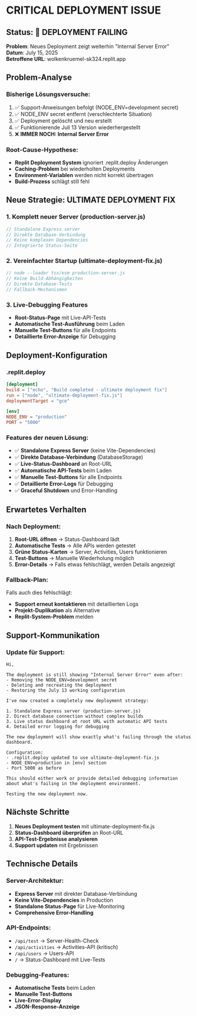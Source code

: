 # CRITICAL DEPLOYMENT ISSUE

## Status: 🔴 DEPLOYMENT FAILING

**Problem**: Neues Deployment zeigt weiterhin "Internal Server Error"  
**Datum**: July 15, 2025  
**Betroffene URL**: wolkenkruemel-sk324.replit.app

## Problem-Analyse

### Bisherige Lösungsversuche:
1. ✅ Support-Anweisungen befolgt (NODE_ENV=development secret)
2. ✅ NODE_ENV secret entfernt (verschlechterte Situation)
3. ✅ Deployment gelöscht und neu erstellt
4. ✅ Funktionierende Juli 13 Version wiederhergestellt
5. ❌ **IMMER NOCH: Internal Server Error**

### Root-Cause-Hypothese:
- **Replit Deployment System** ignoriert .replit.deploy Änderungen
- **Caching-Problem** bei wiederholten Deployments
- **Environment-Variablen** werden nicht korrekt übertragen
- **Build-Prozess** schlägt still fehl

## Neue Strategie: ULTIMATE DEPLOYMENT FIX

### 1. Komplett neuer Server (production-server.js)
```javascript
// Standalone Express server
// Direkte Database-Verbindung
// Keine komplexen Dependencies
// Integrierte Status-Seite
```

### 2. Vereinfachter Startup (ultimate-deployment-fix.js)
```javascript
// node --loader tsx/esm production-server.js
// Keine Build-Abhängigkeiten
// Direkte Database-Tests
// Fallback-Mechanismen
```

### 3. Live-Debugging Features
- **Root-Status-Page** mit Live-API-Tests
- **Automatische Test-Ausführung** beim Laden
- **Manuelle Test-Buttons** für alle Endpoints
- **Detaillierte Error-Anzeige** für Debugging

## Deployment-Konfiguration

### .replit.deploy
```toml
[deployment]
build = ["echo", "Build completed - ultimate deployment fix"]
run = ["node", "ultimate-deployment-fix.js"]
deploymentTarget = "gce"

[env]
NODE_ENV = "production"
PORT = "5000"
```

### Features der neuen Lösung:
- ✅ **Standalone Express Server** (keine Vite-Dependencies)
- ✅ **Direkte Database-Verbindung** (DatabaseStorage)
- ✅ **Live-Status-Dashboard** an Root-URL
- ✅ **Automatische API-Tests** beim Laden
- ✅ **Manuelle Test-Buttons** für alle Endpoints
- ✅ **Detaillierte Error-Logs** für Debugging
- ✅ **Graceful Shutdown** und Error-Handling

## Erwartetes Verhalten

### Nach Deployment:
1. **Root-URL öffnen** → Status-Dashboard lädt
2. **Automatische Tests** → Alle APIs werden getestet
3. **Grüne Status-Karten** → Server, Activities, Users funktionieren
4. **Test-Buttons** → Manuelle Wiederholung möglich
5. **Error-Details** → Falls etwas fehlschlägt, werden Details angezeigt

### Fallback-Plan:
Falls auch dies fehlschlägt:
- **Support erneut kontaktieren** mit detaillierten Logs
- **Projekt-Duplikation** als Alternative
- **Replit-System-Problem** melden

## Support-Kommunikation

### Update für Support:
```
Hi,

The deployment is still showing "Internal Server Error" even after:
- Removing the NODE_ENV=development secret
- Deleting and recreating the deployment
- Restoring the July 13 working configuration

I've now created a completely new deployment strategy:

1. Standalone Express server (production-server.js)
2. Direct database connection without complex builds
3. Live status dashboard at root URL with automatic API tests
4. Detailed error logging for debugging

The new deployment will show exactly what's failing through the status dashboard.

Configuration:
- .replit.deploy updated to use ultimate-deployment-fix.js
- NODE_ENV=production in [env] section
- Port 5000 as before

This should either work or provide detailed debugging information about what's failing in the deployment environment.

Testing the new deployment now.
```

## Nächste Schritte

1. **Neues Deployment testen** mit ultimate-deployment-fix.js
2. **Status-Dashboard überprüfen** an Root-URL
3. **API-Test-Ergebnisse analysieren**
4. **Support updaten** mit Ergebnissen

## Technische Details

### Server-Architektur:
- **Express Server** mit direkter Database-Verbindung
- **Keine Vite-Dependencies** in Production
- **Standalone Status-Page** für Live-Monitoring
- **Comprehensive Error-Handling**

### API-Endpoints:
- `/api/test` → Server-Health-Check
- `/api/activities` → Activities-API (kritisch)
- `/api/users` → Users-API
- `/` → Status-Dashboard mit Live-Tests

### Debugging-Features:
- **Automatische Tests** beim Laden
- **Manuelle Test-Buttons**
- **Live-Error-Display**
- **JSON-Response-Anzeige**
